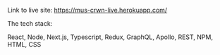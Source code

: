 Link to live site:
https://mus-crwn-live.herokuapp.com/

The tech stack:

React, Node, Next.js, Typescript, Redux, GraphQL, Apollo, REST, NPM, HTML, CSS 
